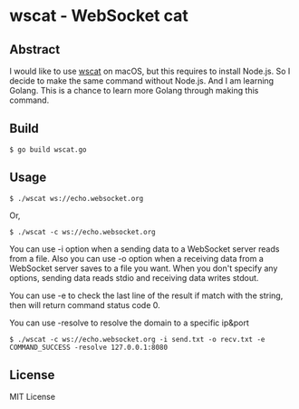 # wscat - WebSocket cat
## Abstract
I would like to use [wscat](https://github.com/websockets/wscat) on macOS, but this requires to install Node.js.
So I decide to make the same command without Node.js. And I am learning Golang. This is a chance to learn more Golang through making this command.

## Build

```shell
$ go build wscat.go
```

## Usage


```shell
$ ./wscat ws://echo.websocket.org
```

Or, 

```shell
$ ./wscat -c ws://echo.websocket.org
```

You can use -i option when a sending data to a WebSocket server reads from a file. Also you can use -o option when a receiving data from a WebSocket server saves to a file you want.
When you don't specify any options, sending data reads stdio and receiving data writes stdout.

You can use -e to check the last line of the result if match with the string, then will return command status code 0.

You can use -resolve to resolve the domain to a specific ip&port

```shell
$ ./wscat -c ws://echo.websocket.org -i send.txt -o recv.txt -e COMMAND_SUCCESS -resolve 127.0.0.1:8080
```

## License

MIT License
